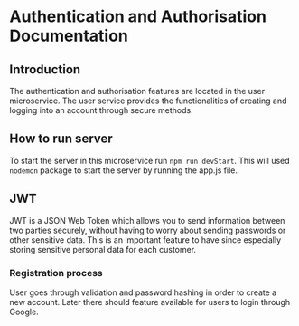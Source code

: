 
# Authentication and Authorisation Documentation

## Introduction

The authentication and authorisation features are located in the user microservice. The user service provides the functionalities of creating and logging into an account through secure methods.

## How to run server

To start the server in this microservice run `npm run devStart`.
This will used `nodemon` package to start the server by running the app.js file.

## JWT

JWT is a JSON Web Token which allows you to send information between two parties securely, without having to worry about sending passwords or other sensitive data. This is an important feature to have since especially storing sensitive personal data for each customer.

### Registration process

User goes through validation and password hashing in order to create a new account. Later there should feature available for users to login through Google.
